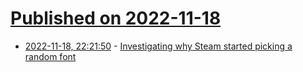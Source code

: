 # [Published on 2022-11-18](index.md)

* [2022-11-18, 22:21:50](https://lobste.rs/s/xrrrfs/investigating_why_steam_started_picking) - [Investigating why Steam started picking a random font](http://blog.pkh.me/p/35-investigating-why-steam-started-picking-a-random-font.html)

